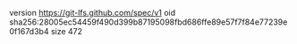 version https://git-lfs.github.com/spec/v1
oid sha256:28005ec54459f490d399b87195098fbd686ffe89e57f7f84e77239e0f167d3b4
size 472
